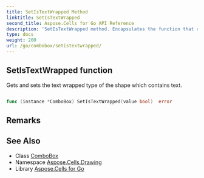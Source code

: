 ```yaml
---
title: SetIsTextWrapped Method 
linktitle: SetIsTextWrapped
second_title: Aspose.Cells for Go API Reference
description: 'SetIsTextWrapped method. Encapsulates the function that represents setistextwrapped in Go.'
type: docs
weight: 200
url: /go/combobox/setistextwrapped/
---
```


## SetIsTextWrapped function

Gets and sets the text wrapped type of the shape which contains text.

```go

func (instance *ComboBox) SetIsTextWrapped(value bool)  error

```

## Remarks


## See Also

* Class [ComboBox](../)
* Namespace [Aspose.Cells.Drawing](../../)
* Library [Aspose.Cells for Go](../../../)
